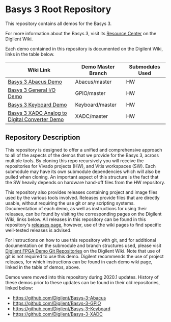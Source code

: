 # Basys 3 Root Repository

This repository contains all demos for the Basys 3.

For more information about the Basys 3, visit its [Resource Center](https://reference.digilentinc.com/reference/programmable-logic/basys-3/start) on the Digilent Wiki.

Each demo contained in this repository is documented on the Digilent Wiki, links in the table below.

| Wiki Link | Demo Master Branch | Submodules Used |
|-----------|--------------------|-----------------|
| [Basys 3 Abacus Demo](https://reference.digilentinc.com/reference/programmable-logic/basys-3/demos/abacus) | Abacus/master | HW |
| [Basys 3 General I/O Demo](https://reference.digilentinc.com/reference/programmable-logic/basys-3/demos/gpio) | GPIO/master | HW |
| [Basys 3 Keyboard Demo](https://reference.digilentinc.com/reference/programmable-logic/basys-3/demos/keyboard) | Keyboard/master | HW |
| [Basys 3 XADC Analog to Digital Converter Demo](https://reference.digilentinc.com/reference/programmable-logic/basys-3/demos/xadc) | XADC/master | HW |

## Repository Description

This repository is designed to offer a unified and comprehensive approach to all of the aspects of the demos that we provide for the Basys 3, across multiple tools. By cloning this repo recursively you will receive the repositories for Vivado projects (HW), and Vitis workspaces (SW). Each submodule may have its own submodule dependencies which will also be pulled when cloning. An important aspect of this structure is the fact that the SW heavily depends on hardware hand-off files from the HW repository.

This repository also provides releases containing project and image files used by the various tools involved. Releases provide files that are directly usable, without requiring the use git or any scripting systems. Documentation of each demo, as well as instructions for using their releases, can be found by visiting the corresponding pages on the Digilent Wiki, links below. All releases in this repository can be found in this repository's [releases page](https://github.com/Digilent/Basys-3/releases), however, use of the wiki pages to find specific well-tested releases is advised.

For instructions on how to use this repository with git, and for additional documentation on the submodule and branch structures used, please visit [Digilent FPGA Demo Git Repositories](https://reference.digilentinc.com/reference/programmable-logic/documents/git) on the Digilent Wiki. Note that use of git is not required to use this demo. Digilent recommends the use of project releases, for which instructions can be found in each demo wiki page, linked in the table of demos, above.

Demos were moved into this repository during 2020.1 updates. History of these demos prior to these updates can be found in their old repositories, linked below:
* https://github.com/Digilent/Basys-3-Abacus
* https://github.com/Digilent/Basys-3-GPIO
* https://github.com/Digilent/Basys-3-Keyboard
* https://github.com/Digilent/Basys-3-XADC
